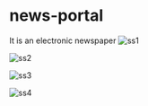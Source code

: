 # news-portal
It is an electronic newspaper
![ss1](https://user-images.githubusercontent.com/37346608/45931616-0b42f980-bf8e-11e8-8205-2ead10baeb13.JPG)

![ss2](https://user-images.githubusercontent.com/37346608/45931619-172ebb80-bf8e-11e8-9509-8b1f437ff482.JPG)

![ss3](https://user-images.githubusercontent.com/37346608/45931622-244baa80-bf8e-11e8-8cb5-45232ff73e83.JPG)

![ss4](https://user-images.githubusercontent.com/37346608/45931625-30d00300-bf8e-11e8-8510-ac7ec49b04ce.JPG)

